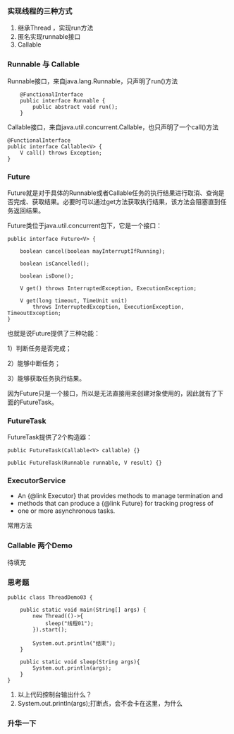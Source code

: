 ###  实现线程的三种方式

1. 继承Thread ，实现run方法
2. 匿名实现runnable接口
3. Callable

### Runnable 与 Callable

Runnable接口，来自java.lang.Runnable，只声明了run()方法

````
    @FunctionalInterface
    public interface Runnable {
        public abstract void run();
    }
````

Callable接口，来自java.util.concurrent.Callable<V>，也只声明了一个call()方法

    @FunctionalInterface
    public interface Callable<V> {
        V call() throws Exception;
    }
    
### Future
Future就是对于具体的Runnable或者Callable任务的执行结果进行取消、查询是否完成、获取结果。必要时可以通过get方法获取执行结果，该方法会阻塞直到任务返回结果。

Future类位于java.util.concurrent包下，它是一个接口：

    public interface Future<V> {
    
        boolean cancel(boolean mayInterruptIfRunning);
    
        boolean isCancelled();
    
        boolean isDone();
    
        V get() throws InterruptedException, ExecutionException;
    
        V get(long timeout, TimeUnit unit)
            throws InterruptedException, ExecutionException, TimeoutException;
    }

也就是说Future提供了三种功能：

1）判断任务是否完成；

2）能够中断任务；

3）能够获取任务执行结果。

因为Future只是一个接口，所以是无法直接用来创建对象使用的，因此就有了下面的FutureTask。
### FutureTask

FutureTask提供了2个构造器：

    public FutureTask(Callable<V> callable) {}
    
    public FutureTask(Runnable runnable, V result) {}
    
### ExecutorService

 * An {@link Executor} that provides methods to manage termination and
 * methods that can produce a {@link Future} for tracking progress of
 * one or more asynchronous tasks.
 
 常用方法
 
### Callable 两个Demo

待填充

### 思考题

    public class ThreadDemo03 {
    
        public static void main(String[] args) {
            new Thread(()->{
                sleep("线程01");
            }).start();
    
            System.out.println("结束");
        }
    
        public static void sleep(String args){
            System.out.println(args);
        }
    }
    
1. 以上代码控制台输出什么？
2. System.out.println(args);打断点，会不会卡在这里，为什么

### 升华一下